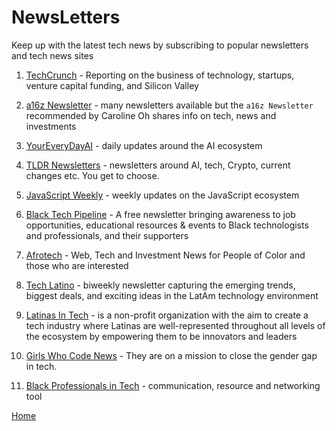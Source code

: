# NewsLetters

Keep up with the latest tech news by subscribing to popular newsletters and tech news sites


1. [TechCrunch](https://techcrunch.com/?guccounter=1&guce_referrer=aHR0cHM6Ly93d3cuZ29vZ2xlLmNvbS8&guce_referrer_sig=AQAAABAmiveBJ7BKJvzRe61D1HBk9O0YDFmEB7jDuObWcOst0ruajfp1nkj5uEhpM3rjkXm6lrZ6KYUjyqw4IMDQOIJ1-MMDoZP3MlGJaIsU9iokqaAhLQVzmM6fI7YA6HHJaCt46dxoLEg_Xcy3ptJ4GycpAPg0zEgDwz2mGHQRlev0) - Reporting on the business of technology, startups, venture capital funding, and Silicon Valley

1. [a16z Newsletter](https://info.a16z.com/newsletters.html) - many newsletters available but the `a16z Newsletter` recommended by Caroline Oh shares info on tech, news and investments

1. [YourEveryDayAI](https://youreverydayai.com/) - daily updates around the AI ecosystem

1. [TLDR Newsletters](https://tldr.tech/) - newsletters around AI, tech, Crypto, current changes etc. You get to choose.

1. [JavaScript Weekly](https://javascriptweekly.com/) - weekly updates on the JavaScript ecosystem

1. [Black Tech Pipeline](https://blacktechpipeline.com/) - A free newsletter bringing awareness to job opportunities, educational resources & events to Black technologists and professionals, and their supporters

1. [Afrotech](https://afrotech.com/) -  Web, Tech and Investment News for People of Color and those who are interested

1. [Tech Latino](https://substack.com/@techlatino) - biweekly newsletter  capturing the emerging trends, biggest deals, and exciting ideas in the LatAm technology environment

1. [Latinas In Tech](https://latinasintech.org/blog) -  is a non-profit organization with the aim to create a tech industry where Latinas are well-represented throughout all levels of the ecosystem by empowering them to be innovators and leaders

1. [Girls Who Code News](https://girlswhocode.com/news) - They are on a mission to close the gender gap in tech.

1. [Black Professionals in Tech](https://www.bptn.com/) - communication, resource and networking tool

[Home][def]

[def]: README.md